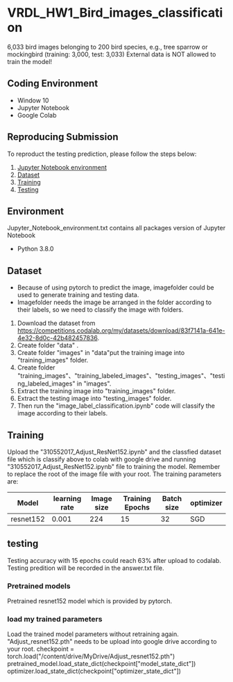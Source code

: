 # VRDL_HW1_Bird_images_classification
6,033 bird images belonging to 200 bird species, e.g., tree sparrow or mockingbird (training: 3,000, test: 3,033)
External data is NOT allowed to train the model!

## Coding Environment
- Window 10
- Jupyter Notebook
- Google Colab

## Reproducing Submission
To reproduct the testing prediction, please follow the steps below:
1. [Jupyter Notebook environment](#environment)
2. [Dataset](#dataset)
3. [Training](#training)
4. [Testing](#testing)

## Environment
Jupyter_Notebook_environment.txt contains all packages version of Jupyter Notebook
- Python 3.8.0

## Dataset
- Because of using pytorch to predict the image, imagefolder could be used to generate training and testing data.
- Imagefolder needs the image be arranged in the folder according to their labels, so we need to classify the image with folders.
1. Download the dataset from https://competitions.codalab.org/my/datasets/download/83f7141a-641e-4e32-8d0c-42b482457836.
2. Create folder "data" .
3. Create folder "images" in "data"put the training image into "training_images" folder.
4. Create folder "training_images"、"training_labeled_images"、"testing_images"、"testing_labeled_images" in "images".
5. Extract the training image into "training_images" folder.
6. Extract the testing image into "testing_images" folder.
7. Then run the "image_label_classification.ipynb" code will classify the image according to their labels.


## Training
Upload the "310552017_Adjust_ResNet152.ipynb" and the classfied dataset file which is classify above to colab with google drive and running "310552017_Adjust_ResNet152.ipynb" file to training the model.
Remember to replace the root of the image file with your root.
The training parameters are:

Model | learning rate | Image size | Training Epochs | Batch size | optimizer
------------ | ------------- | ------------- | ------------- | ------------- | -------------
resnet152 | 0.001 | 224 | 15 | 32 | SGD

## testing
Testing accuracy with 15 epochs could reach 63% after upload to codalab.
Testing predition will be recorded in the answer.txt file.

### Pretrained models
Pretrained resnet152 model which is provided by pytorch.

### load my trained parameters
Load the trained model parameters without retraining again.
"Adjust_resnet152.pth" needs to be upload into google drive according to your root.
checkpoint = torch.load("/content/drive/MyDrive/Adjust_resnet152.pth")
pretrained_model.load_state_dict(checkpoint["model_state_dict"])
optimizer.load_state_dict(checkpoint["optimizer_state_dict"])
